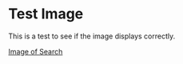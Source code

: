 # Test Image

This is a test to see if the image displays correctly.

[Image of Search](./images/Search.jpg)